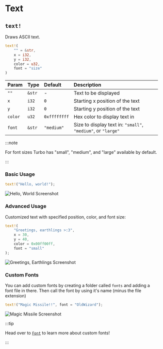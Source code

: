 # Text

## `text!`

Draws ASCII text.

```rust title="turbo::canvas"
text!(
    "" = &str,
    x = i32, 
    y = i32, 
    color = u32, 
    font = "size"
)
```

| Param   | Type   | Default      | Description                                                  |
| :------ | :----- | :----------- | :----------------------------------------------------------- |
| `""`    | `&str` | -            | Text to be displayed                                         |
| `x`     | `i32`  | `0`          | Starting x position of the text                              |
| `y`     | `i32`  | `0`          | Starting y position of the text                              |
| `color` | `u32`  | `0xffffffff` | Hex color to display text in                                 |
| `font`  | `&str` | `"medium"`   | Size to display text in: `"small"`, `"medium"`, or `"large"` |

:::note

For font sizes Turbo has "small", "medium", and "large" available by default.

:::

### Basic Usage

```rust
text!("Hello, world!");
```

![Hello, World Screenshot](/hello_world_screenshot.png)

### Advanced Usage

Customized text with specified position, color, and font size:

```rust
text!(
    "Greetings, earthlings >:3",
    x = 30,
    y = 40,
    color = 0x00ff00ff,
    font = "small"
);
```

![Greetings, Earthlings Screenshot](/greetings_earthlings_screenshot.png)

### Custom Fonts

You can add custom fonts by creating a folder called `fonts` and adding a font file in there. Then call the font by using it's name (minus the file extension)

```rust
text!("Magic Missile!!", font = "OldWizard");
```

![Magic Missile Screenshot](/magic_missile_screenshot.png)

:::tip

Head over to [`Font`](/rust-sdk/canvas/font) to learn more about custom fonts!

:::